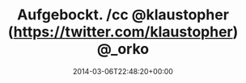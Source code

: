 ---
retweeted: false
source: <a href="http://www.myplume.com/" rel="nofollow">Plume for Android</a>
entities:
  user_mentions:
  - name: Klaus Zanders
    screen_name: klaustopher
    indices:
    - '17'
    - '29'
    id_str: '41772499'
    id: '41772499'
  - name: Björn Vollmer
    screen_name: _orko
    indices:
    - '30'
    - '36'
    id_str: '12396302'
    id: '12396302'
  - name: Sebastian Cohnen
    screen_name: tisba
    indices:
    - '37'
    - '43'
    id_str: '10950602'
    id: '10950602'
  urls: []
  symbols: []
  media:
  - expanded_url: https://twitter.com/bascht/status/441706875164569600/photo/1
    indices:
    - '60'
    - '82'
    url: http://t.co/qGuotpflW6
    media_url: http://pbs.twimg.com/media/BiFCD_pIUAAp7Zx.jpg
    id_str: '441706874850004992'
    id: '441706874850004992'
    media_url_https: https://pbs.twimg.com/media/BiFCD_pIUAAp7Zx.jpg
    sizes:
      large:
        w: '774'
        h: '1032'
        resize: fit
      thumb:
        w: '150'
        h: '150'
        resize: crop
      small:
        w: '510'
        h: '680'
        resize: fit
      medium:
        w: '774'
        h: '1032'
        resize: fit
    type: photo
    display_url: pic.twitter.com/qGuotpflW6
  hashtags: []
display_text_range:
- '0'
- '82'
favorite_count: '0'
id_str: '441706875164569600'
truncated: false
retweet_count: '0'
id: '441706875164569600'
possibly_sensitive: false
created_at: Thu Mar 06 22:48:20 +0000 2014
favorited: false
full_text: Aufgebockt.  /cc [@klaustopher](https://twitter.com/klaustopher) [@_orko](https://twitter.com/_orko)
  [@tisba](https://twitter.com/tisba) [@railsbros_dirk](https://twitter.com/railsbros_dirk)
lang: de
extended_entities:
  media:
  - expanded_url: https://twitter.com/bascht/status/441706875164569600/photo/1
    indices:
    - '60'
    - '82'
    url: http://t.co/qGuotpflW6
    media_url: http://pbs.twimg.com/media/BiFCD_pIUAAp7Zx.jpg
    id_str: '441706874850004992'
    id: '441706874850004992'
    media_url_https: https://pbs.twimg.com/media/BiFCD_pIUAAp7Zx.jpg
    sizes:
      large:
        w: '774'
        h: '1032'
        resize: fit
      thumb:
        w: '150'
        h: '150'
        resize: crop
      small:
        w: '510'
        h: '680'
        resize: fit
      medium:
        w: '774'
        h: '1032'
        resize: fit
    type: photo
    display_url: pic.twitter.com/qGuotpflW6
tags:
- pesos/twitter
date: '2014-03-06T22:48:20+00:00'
src: https://twitter.com/bascht/status/441706875164569600
original_url: https://twitter.com/bascht/status/441706875164569600
type: twitter_tweet
media_url: https://img.bascht.com/twitter/pbs.twimg.com/media/BiFCD_pIUAAp7Zx.jpg
text: Aufgebockt.  /cc [@klaustopher](https://twitter.com/klaustopher) [@_orko](https://twitter.com/_orko)
  [@tisba](https://twitter.com/tisba) [@railsbros_dirk](https://twitter.com/railsbros_dirk)
title: 'Aufgebockt.  /cc @klaustopher (https://twitter.com/klaustopher) @_orko '

---